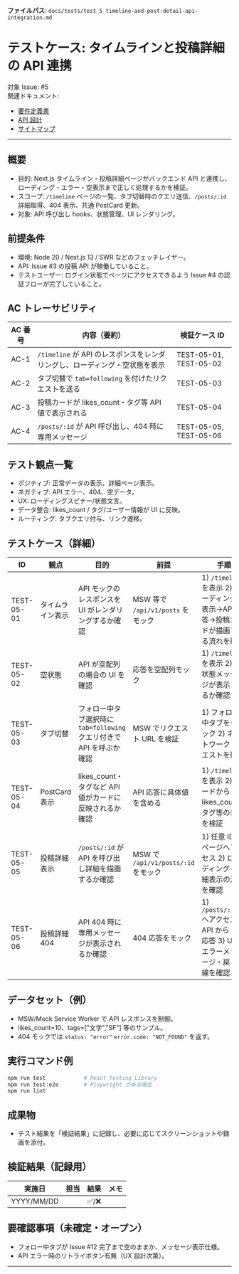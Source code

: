 **ファイルパス**: `docs/tests/test_5_timeline-and-post-detail-api-integration.md`

# テストケース: タイムラインと投稿詳細の API 連携

対象 Issue: #5  
関連ドキュメント:

- [要件定義書](../01_requirements.md)
- [API 設計](../04_api.md)
- [サイトマップ](../05_sitemap.md)

---

## 概要

- 目的: Next.js タイムライン・投稿詳細ページがバックエンド API と連携し、ローディング・エラー・空表示まで正しく処理するかを検証。
- スコープ: `/timeline` ページの一覧、タブ切替時のクエリ送信、`/posts/:id` 詳細取得、404 表示、共通 PostCard 更新。
- 対象: API 呼び出し hooks、状態管理、UI レンダリング。

## 前提条件

- 環境: Node 20 / Next.js 13 / SWR などのフェッチレイヤー。
- API: Issue #3 の投稿 API が稼働していること。
- テストユーザー: ログイン状態でページにアクセスできるよう Issue #4 の認証フローが完了していること。

## AC トレーサビリティ

| AC 番号 | 内容（要約）                                                                                | 検証ケース ID                    |
| ------- | ------------------------------------------------------------------------------------------- | -------------------------------- |
| AC-1    | `/timeline` が API のレスポンスをレンダリングし、ローディング・空状態を表示                 | TEST-05-01, TEST-05-02           |
| AC-2    | タブ切替で `tab=following` を付けたリクエストを送る                                         | TEST-05-03                       |
| AC-3    | 投稿カードが likes_count・タグ等 API 値で表示される                                         | TEST-05-04                       |
| AC-4    | `/posts/:id` が API 呼び出し、404 時に専用メッセージ                                         | TEST-05-05, TEST-05-06           |

## テスト観点一覧

- ポジティブ: 正常データの表示、詳細ページ表示。
- ネガティブ: API エラー、404、空データ。
- UX: ローディングスピナー/状態文言。
- データ整合: likes_count / タグ/ユーザー情報が UI に反映。
- ルーティング: タブクエリ付与、リンク遷移。

## テストケース（詳細）

| ID         | 観点             | 目的                                                                    | 前提                                  | 手順                                                                                                                                                       | 期待結果                                                                                         | AC   |
| ---------- | ---------------- | ----------------------------------------------------------------------- | ------------------------------------- | ---------------------------------------------------------------------------------------------------------------------------------------------------------- | -------------------------------------------------------------------------------------------------- | ---- |
| TEST-05-01 | タイムライン表示 | API モックのレスポンスを UI がレンダリングするか確認                    | MSW 等で `/api/v1/posts` をモック      | 1) `/timeline` を表示 2) ローディング中表示→API 応答→投稿カードが描画される流れを確認                                                                     | ローディング表示後、カードに書籍タイトル・likes_count・タグが表示                                | AC-1 |
| TEST-05-02 | 空状態           | API が空配列の場合の UI を確認                                          | 応答を空配列モック                    | 1) `/timeline` を表示 2) 空状態メッセージが表示されるか確認                                                                                                 | 「投稿がありません」等の空表示が出る                                                             | AC-1 |
| TEST-05-03 | タブ切替         | フォロー中タブ選択時に `tab=following` クエリ付きで API を呼ぶか確認    | MSW でリクエスト URL を検証           | 1) フォロー中タブをクリック 2) ネットワークリクエストを確認                                                                                                | `/api/v1/posts?tab=following` が呼ばれ、応答に応じた UI が表示                                    | AC-2 |
| TEST-05-04 | PostCard 表示    | likes_count・タグなど API 値がカードに反映されるか確認                  | API 応答に具体値を含める              | 1) `/timeline` を表示 2) カードから likes_count・タグ等の表示を検証                                                                                        | 表示が API 値と一致                                                                               | AC-3 |
| TEST-05-05 | 投稿詳細表示     | `/posts/:id` が API を呼び出し詳細を描画するか確認                      | MSW で `/api/v1/posts/:id` をモック   | 1) 任意 ID のページへアクセス 2) ローディング→詳細表示の流れを確認                                                                                        | 書籍情報・本文・タグ・likes_count が表示                                                         | AC-4 |
| TEST-05-06 | 投稿詳細 404     | API 404 時に専用メッセージが表示されるか確認                           | 404 応答をモック                      | 1) `/posts/:id` へアクセス 2) API から 404 応答 3) UI のエラーメッセージ・戻り導線を確認                                                                  | 「投稿が見つかりません」などの案内表示、必要ならタイムラインへのリンク                           | AC-4 |

## データセット（例）

- MSW/Mock Service Worker で API レスポンスを制御。
- likes_count=10、tags=["文学","SF"] 等のサンプル。
- 404 モックでは `status: "error"` `error.code: "NOT_FOUND"` を返す。

## 実行コマンド例

```bash
npm run test            # React Testing Library
npm run test:e2e        # Playwright がある場合
npm run lint
```

## 成果物

- テスト結果を「検証結果」に記録し、必要に応じてスクリーンショットや録画を添付。

## 検証結果（記録用）

| 実施日     | 担当 | 結果 | メモ |
| ---------- | ---- | ---- | ---- |
| YYYY/MM/DD |      | ✅/❌ |      |

## 要確認事項（未確定・オープン）

- フォロー中タブが Issue #12 完了まで空のままか、メッセージ表示仕様。
- API エラー時のリトライボタン有無（UX 設計次第）。

---
